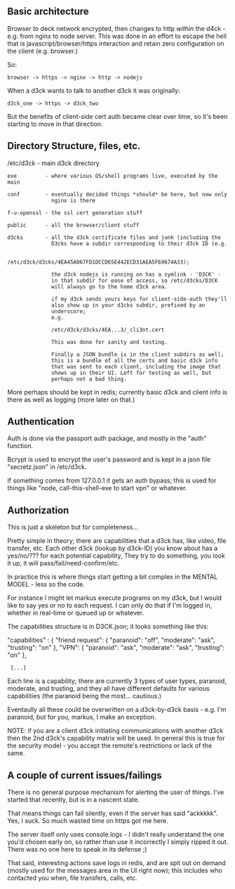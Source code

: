 Basic architecture
-------------------

Browser to deck network encrypted, then changes to http *within*
the d4ck - e.g. from nginx to node server. This was done in an
effort to escape the hell that is javascript/browser/https interaction
and retain zero configuration on the client (e.g. browser.)

So:

    browser -> https -> nginx -> http -> nodejs

When a d3ck wants to talk to another d3ck it was originally:

    d3ck_one -> https -> d3ck_two

But the benefits of client-side cert auth became clear over time,
so it's been starting to move in that direction.

Directory Structure, files, etc.
---------------------------------

/etc/d3ck - main d3ck directory

    exe         - where various OS/shell programs live, executed by the main

    conf        - eventually decided things *should* be here, but now only
                  nginx is there

    f-u-openssl - the ssl cert generation stuff

    public      - all the browser/client stuff

    d3cks       - all the d3ck certificate files and junk (including the
                  D3cks have a subdir corresponding to their d3ck ID (e.g.

                  /etc/d3ck/d3cks/4EA45A067FD1DCCD65E442ECD31AEA5F69674A33);

                  the d3ck nodejs is running on has a symlink - 'D3CK' -
                  in that subdir for ease of access, so /etc/d3cks/D3CK
                  will always go to the home d3ck area.

                  if my d3ck sends yours keys for client-side-auth they'll
                  also show up in your d3cks subdir, prefixed by an
                  underscore;
                  e.g.

                  /etc/d3ck/d3cks/4EA...3/_cli3nt.cert

                  This was done for sanity and testing.

                  Finally a JSON bundle is in the client subdirs as well;
                  this is a bundle of all the certs and basic d3ck info
                  that was sent to each client, including the image that
                  shows up in their UI. Left for testing as well, but
                  perhaps not a bad thing.

More perhaps should be kept in redis; currently basic d3ck and client info
is there as well as logging (more later on that.)


Authentication
---------------

Auth is done via the passport auth package, and mostly in the
"auth" function.

Bcrypt is used to encrypt the user's password and is kept in a
json file "secretz.json" in /etc/d3ck.

If something comes from 127.0.0.1 it gets an auth bypass; this
is used for things like "node, call-this-shell-exe to start vpn" or
whatever.


Authorization
--------------

This is just a skeleton but for completeness...

Pretty simple in theory; there are capabilities that a d3ck has, like
video, file transfer, etc.  Each other d3ck (lookup by d3ck-ID) you
know about has a yes/no/??? for each potential capability, They try to
do something, you look it up, it will pass/fail/need-confirm/etc.

In practice this is where things start getting a bit complex in the
MENTAL MODEL - less so the code.

For instance I might let markus execute programs on my d3ck, but I
would like to say yes or no to each request. I can only do that if I'm
logged in, whether in real-time or queued up or whatever.

The capabilities structure is in D3CK.json; it looks something like this:

 "capabilities" : {
     "friend request":       { "paranoid": "off", "moderate": "ask",
"trusting": "on"  },
     "VPN":                  { "paranoid": "ask", "moderate": "ask",
"trusting": "on"  },

     [...]

Each line is a capability; there are currently 3 types of user types,
paranoid, moderate, and trusting, and they all have different defaults
for various capabilities (the paranoid being the most... cautious.)

Eventaully all these could be overwritten on a d3ck-by-d3ck basis - e.g.
I'm paranoid, but for you, markus, I make an exception.

NOTE: if you are a client d3ck initiating communications with another
d3ck then the 2nd d3ck's capability matrix will be used. In general this
is true for the security model - you accept the remote's restrictions or
lack of the same.


A couple of current issues/failings
------------------------------------

There is no general purpose mechanism for alerting the user of things.
I've started that recently, but is in a nascent state.

That means things can fail silently, even if the server has said "ackkkkk".
Yes, I suck. So much wasted time on https got me here.

The server itself only uses console.logs - I didn't really understand
the one you'd chosen early on, so rather than use it incorrectly I simply
ripped it out. There was no one here to speak in its defense ;)


That said, interesting actions save logs in redis, and are spit out on
demand (mostly used for the messages area in the UI right now); this
includes
who contacted you when, file transfers, calls, etc.
